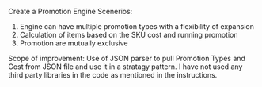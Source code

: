 Create a Promotion Engine
Scenerios:
1. Engine can have multiple promotion types with a flexibility of expansion
2. Calculation of items based on the SKU cost and running promotion 
3. Promotion are mutually exclusive

Scope of improvement:
Use of JSON parser to pull Promotion Types and Cost from JSON file and use it in a stratagy pattern. I have not used any third party libraries in the code as mentioned in the instructions.
